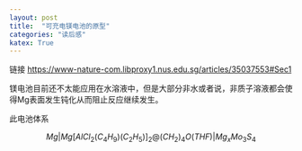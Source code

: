 ```yaml
---
layout: post
title:  "可充电镁电池的原型"
categories: "读后感"
katex: True
---
```


链接
https://www-nature-com.libproxy1.nus.edu.sg/articles/35037553#Sec1



镁电池目前还不太能应用在水溶液中，但是大部分非水或者说，非质子溶液都会使得Mg表面发生钝化从而阻止反应继续发生。

此电池体系

$$ Mg | Mg[AlCl_2(C_4H_9)(C_2H_5)]_2 @ (CH_2)_4O (THF) | Mg_xMo_3S_4 $$